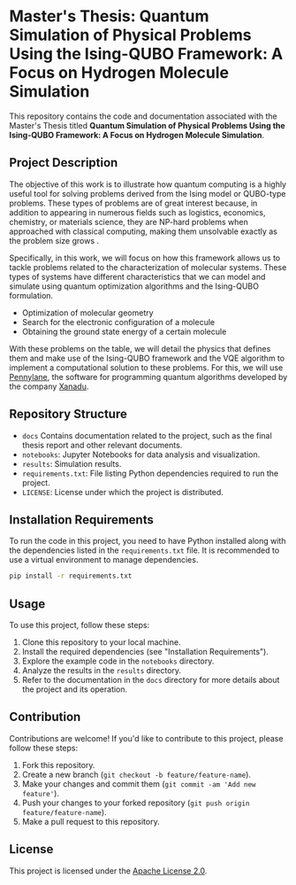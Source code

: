# Master's Thesis: Quantum Simulation of Physical Problems Using the Ising-QUBO Framework: A Focus on Hydrogen Molecule Simulation

This repository contains the code and documentation associated with the Master's Thesis titled **Quantum Simulation of Physical Problems Using the Ising-QUBO Framework: A Focus on Hydrogen Molecule Simulation**.

## Project Description

The objective of this work is to illustrate how quantum computing is a highly useful tool for solving problems derived from the Ising model or QUBO-type problems. These types of problems are of great interest because, in addition to appearing in numerous fields such as logistics, economics, chemistry, or materials science, they are NP-hard problems when approached with classical computing, making them unsolvable exactly as the problem size grows .

Specifically, in this work, we will focus on how this framework allows us to tackle problems related to the characterization of molecular systems. These types of systems have different characteristics that we can model and simulate using quantum optimization algorithms and the Ising-QUBO formulation.

- Optimization of molecular geometry
- Search for the electronic configuration of a molecule
- Obtaining the ground state energy of a certain molecule

With these problems on the table, we will detail the physics that defines them and make use of the Ising-QUBO framework and the VQE algorithm to implement a computational solution to these problems. For this, we will use [Pennylane](https://pennylane.ai/), the software for programming quantum algorithms developed by the company [Xanadu](https://xanadu.ai/).


## Repository Structure

- `docs` Contains documentation related to the project, such as the final thesis report and other relevant documents.
- `notebooks`: Jupyter Notebooks for data analysis and visualization.
- `results`: Simulation results.
- `requirements.txt`: File listing Python dependencies required to run the project.
- `LICENSE`: License under which the project is distributed.

## Installation Requirements

To run the code in this project, you need to have Python installed along with the dependencies listed in the `requirements.txt` file. It is recommended to use a virtual environment to manage dependencies.

```bash
pip install -r requirements.txt
``` 
## Usage

To use this project, follow these steps:

1. Clone this repository to your local machine.
2. Install the required dependencies (see "Installation Requirements").
3. Explore the example code in the `notebooks` directory.
4. Analyze the results in the `results` directory.
5. Refer to the documentation in the `docs` directory for more details about the project and its operation.

## Contribution

Contributions are welcome! If you'd like to contribute to this project, please follow these steps:

1. Fork this repository.
2. Create a new branch (`git checkout -b feature/feature-name`).
3. Make your changes and commit them (`git commit -am 'Add new feature'`).
4. Push your changes to your forked repository (`git push origin feature/feature-name`).
5. Make a pull request to this repository.

## License

This project is licensed under the [Apache License 2.0](https://www.apache.org/licenses/LICENSE-2.0).
